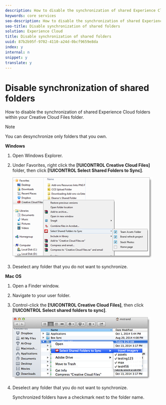 ```yaml
---
description: How to disable the synchronization of shared Experience Cloud folders within your Creative Cloud Files folder.
keywords: core services
seo-description: How to disable the synchronization of shared Experience Cloud folders within your Creative Cloud Files folder.
seo-title: Disable synchronization of shared folders
solution: Experience Cloud
title: Disable synchronization of shared folders
uuid: 87b2b95f-9702-4110-a24d-0bcf9659e8da
index: y
internal: n
snippet: y
translate: y
---
```


# Disable synchronization of shared folders

How to disable the synchronization of shared Experience Cloud folders within your Creative Cloud Files folder.


>[!NOTE]
>
>You can desynchronize only folders that you own.
<p class="head"> <b>Windows</b> </p>


1. Open Windows Explorer. 

1. Under Favorites, right click the **[!UICONTROL Creative Cloud Files]** folder, then click **[!UICONTROL Select Shared Folders to Sync]**. 

   ![](assets/select_sync_folders.png) 

1. Deselect any folder that you do not want to synchronize. 



<p class="head"> <b>Mac OS</b> </p>


1. Open a Finder window. 

1. Navigate to your user folder. 

1. Control-click the **[!UICONTROL Creative Cloud Files]**, then click **[!UICONTROL Select shared folders to sync]**. 

   ![](assets/select_sync_folders_mac.png) 

1. Deselect any folder that you do not want to synchronize. 

   Synchronized folders have a checkmark next to the folder name. 



